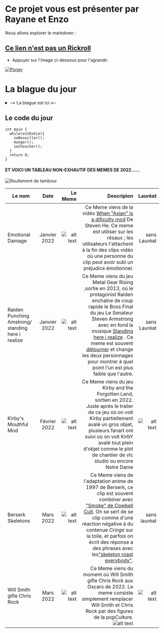 [TrollFace]: https://media.tenor.com/GryShD35-psAAAAM/troll-face-creepy-smile.gif
[Meme]: https://media.tenor.com/K9-SqJMNjkEAAAAC/emotional-damage.gif
[Meme1]: https://media.tenor.com/lKbQy9oa030AAAAC/mgrv-raiden-punching-armstrong.gif
[Meme2]: https://static.wikia.nocookie.net/kirby/images/4/44/CarMouth.png/revision/latest?cb=20220210110241&path-prefix=en
[Meme3]: https://static.wikia.nocookie.net/unanything/images/b/bf/Skeleton-berserk.gif/revision/latest?cb=20220422045329
[Meme4]: https://media.tenor.com/3vxOt6Xi_AEAAAAC/will-smith-chris-rock.gif
[gif]: https://www.gifimili.com/gif/2022/03/will-smith-vs-chris-rock-meme.gif
[MemeDuMois2]: https://i.kym-cdn.com/photos/images/original/002/324/746/367.jpg
[MemeDuMois4]: https://i.kym-cdn.com/photos/images/original/002/345/072/c8d.jpg
[Meme0]: https://i.kym-cdn.com/photos/images/original/002/308/177/b4b.jpg


# Ce projet vous est présenter par Rayane et Enzo 

Nous allons explorer le markdown :

## [Ce lien n'est pas un Rickroll](https://www.youtube.com/watch?v=dQw4w9WgXcQ)

 * Appuyer sur l'image ci-dessous pour l'agrandir.

[![Poney](https://lemagdesanimaux.ouest-france.fr/images/dossiers/2021-03/adopter-poney-083907.jpg)](https://www.youtube.com/watch?v=dQw4w9WgXcQ)



La blague du jour
===
<details>
  <summary>--> La blague est ici <--</summary>
  
  **Un ingénieur Linux, un ingénieur Mac et un ~~ingénieur~~ Microsoft sont en voiture. Un des pneu crève.**

  **L’ingénieur Mac _dit_**: 
  > **« Il faut changer le pneu pour pouvoir continuer. »**

  **L’ingénieur Linux _dit_** :
  > **« Il faut trouver pourquoi le pneu a crevé pour que ça ne se reproduise pas. »**

  **L’~~ingénieur~~ Microsoft _dit_** :
  > **« On a qu’à continuer comme ça on verra bien si ça se répare tout seul. »**
    
![alt text][TrollFace]
  
</details>


Le code du jour
---
```
int main {
  while(estEnVie){
    seReveiller();
    manger();
    seChoucher();
  }
  return 0;
}
```
#### ET VOICI UN TABLEAU NON-EXHAUTIF DES MEMES DE 2022......
![Roullement de tambour](https://media.tenor.com/KmUkF_pH4FgAAAAC/roulement-tambour.gif)
  

| Le nom    | Date    | Le Meme  |Descripion |  Lauréat |
| ------------- | :-----------:| --------:| ---------:| --------:|
| Emotional Damage   | Janvier 2022 | ![alt text][Meme]  | Ce Meme viens de la vidéo [When "Asian" is a dificulty mod](https://www.youtube.com/watch?v=miD_TWmdGIY&ab_channel=StevenHe) De Steven He. Ce meme est utiliser sur les résaux ; les utilisateurs l'attachent à la fin des clips vidéo où une personne du clip peut avoir subi un préjudice émotionnel. | sans Lauréat |
| Raiden Punching Amstrong/ standing here i realize   | Janvier 2022 | ![alt text][Meme1] | Ce Meme viens du jeu Metal Gear Rising ,sortie en 2013, où le protagonist Raiden enchaîne de coup rapide le Boss Final du jeu Le Senateur Steven Armstrong avec en fond la musique [Standing here i realize](https://www.youtube.com/watch?v=ZYAPgPH9hsI&ab_channel=Crimson)  . Ce meme est souvent [détourner](https://www.youtube.com/watch?v=C4P5lMoAKtQ&t=13s&ab_channel=CALMAXINC) et change les deux personnages pour montrer à quel point l'un est plus faible que l'autre.| sans Lauréat |
| Kirby's Mouthful Mod     | Février 2022 | ![alt text][Meme2] | Ce Meme viens du jeu Kirby and the Forgotten Land, sortien en 2022. Juste aprés le trailer de ce jeu où on voit Kirby partiellement avalé un gros objet, plusieurs fanart ont suivi où on voit KirbY avalé tout plein d'objet comme le plot de chantier de vlc studio ou encore Notre Dame | ![alt text][MemeDuMois2] |
| Berserk Skeletons       | Mars 2022 | ![alt text][Meme3] | Ce Meme viens de l'adaptation anime de 1997 de Berserk, ce clip est souvent combiner avec ["Smoke" de Cowbell Cult](https://www.youtube.com/watch?v=dxQyCpO5EDA&ab_channel=heibailing). On se sert de se clip comme d'une réaction négative à du contenue *Cringe* sur la toile, et parfois on écrit des réponse a des phrases avec les["skeleton roast everybody"](https://www.youtube.com/watch?v=mRS_jt1Fb5Q&ab_channel=STARRZ).| sans lauréat|
| Will Smith gifle Chris Rock  |Mars 2022  | ![alt text][Meme4] | Ce Meme viens du moment où Will Smith gifle Chris Rock aux Oscars de 2022. Le meme consiste simplement remplacer Will Smith et Chris Rock par des figures de la popCulture.![alt text][gif]|  ![alt text][MemeDuMois4] |

  


